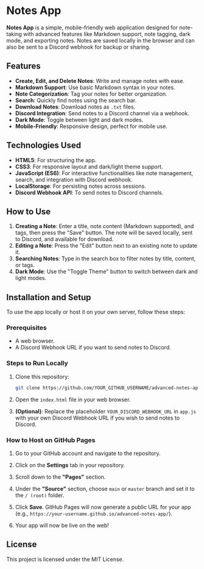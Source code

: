 # Notes App

**Notes App** is a simple, mobile-friendly web application designed for note-taking with advanced features like Markdown support, note tagging, dark mode, and exporting notes. Notes are saved locally in the browser and can also be sent to a Discord webhook for backup or sharing.

## Features
- **Create, Edit, and Delete Notes**: Write and manage notes with ease.
- **Markdown Support**: Use basic Markdown syntax in your notes.
- **Note Categorization**: Tag your notes for better organization.
- **Search**: Quickly find notes using the search bar.
- **Download Notes**: Download notes as `.txt` files.
- **Discord Integration**: Send notes to a Discord channel via a webhook.
- **Dark Mode**: Toggle between light and dark modes.
- **Mobile-Friendly**: Responsive design, perfect for mobile use.

## Technologies Used
- **HTML5**: For structuring the app.
- **CSS3**: For responsive layout and dark/light theme support.
- **JavaScript (ES6)**: For interactive functionalities like note management, search, and integration with Discord webhook.
- **LocalStorage**: For persisting notes across sessions.
- **Discord Webhook API**: To send notes to Discord channels.

## How to Use

1. **Creating a Note**: Enter a title, note content (Markdown supported), and tags, then press the "Save" button. The note will be saved locally, sent to Discord, and available for download.
2. **Editing a Note**: Press the "Edit" button next to an existing note to update it.
3. **Searching Notes**: Type in the search box to filter notes by title, content, or tags.
4. **Dark Mode**: Use the "Toggle Theme" button to switch between dark and light modes.

## Installation and Setup

To use the app locally or host it on your own server, follow these steps:

### Prerequisites
- A web browser.
- A Discord Webhook URL if you want to send notes to Discord.

### Steps to Run Locally
1. Clone this repository:
    ```bash
    git clone https://github.com/YOUR_GITHUB_USERNAME/advanced-notes-app.git
    ```

2. Open the `index.html` file in your web browser.

3. **(Optional)**: Replace the placeholder `YOUR_DISCORD_WEBHOOK_URL` in `app.js` with your own Discord Webhook URL if you wish to send notes to Discord.

### How to Host on GitHub Pages

1. Go to your GitHub account and navigate to the repository.

2. Click on the **Settings** tab in your repository.

3. Scroll down to the **"Pages"** section.

4. Under the **"Source"** section, choose `main` or `master` branch and set it to the `/ (root)` folder.

5. Click **Save**. GitHub Pages will now generate a public URL for your app (e.g., `https://your-username.github.io/advanced-notes-app/`).

6. Your app will now be live on the web!

## License
This project is licensed under the MIT License.
